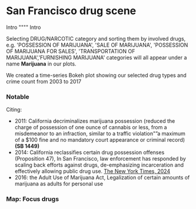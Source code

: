 # San Francisco drug scene 
Intro """" Intro 

Selecting DRUG/NARCOTIC category and sorting them by involved drugs, e.g. 'POSSESSION OF MARIJUANA', 'SALE OF MARIJUANA', 'POSSESSION OF MARIJUANA FOR SALES', 'TRANSPORTATION OF MARIJUANA','FURNISHING MARIJUANA' categories will all appear under a name **Marijuana** in our plots. 


We created a time-series Bokeh plot showing our selected drug types and crime count from 2003 to 2017

<object type="text/html" data="{{ site.baseurl }}/TimeSeries.html" width="1200" height="800" style="border: none; padding: 0;"></object>


### Notable 
Citing: 
* 2011: California decriminalizes marijuana possession (reduced the charge of possession of one ounce of cannabis or less, from a misdemeanor to an infraction, similar to a traffic violation"”a maximum of a $100 fine and no mandatory court appearance or criminal record) **(SB 1449)** 
* 2014: California reclassifies certain drug possession offenses (Proposition 47), In San Francisco, law enforcement has responded by scaling back efforts against drugs, de-emphasizing incarceration and effectively allowing public drug use. [The New York Times, 2024](https://www.nytimes.com/2024/01/31/upshot/san-francisco-drug-crisis.html)
* 2016: the Adult Use of Marijuana Act, Legalization of certain amounts of marijuana as adults for personal use 


### Map: Focus drugs 